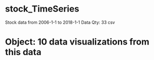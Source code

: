 # stock_TimeSeries
Stock data from 2006-1-1 to 2018-1-1
Data Qty: 33 csv

# Object: 10 data visualizations from this data
